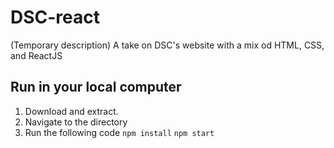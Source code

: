 # DSC-react
(Temporary description) A take on DSC's website with a mix od HTML, CSS, and ReactJS


## Run in your local computer
1. Download and extract.
2. Navigate to the directory
3. Run the following code
`npm install`
`npm start`

